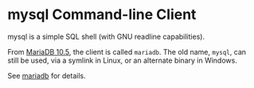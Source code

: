 
# mysql Command-line Client

mysql is a simple SQL shell (with GNU readline capabilities).


From [MariaDB 10.5](../../../release-notes/mariadb-community-server/what-is-mariadb-105.md), the client is called `mariadb`. The old name, `mysql`, can still be used, via a symlink in Linux, or an alternate binary in Windows.


See [mariadb](mariadb-command-line-client.md) for details.

